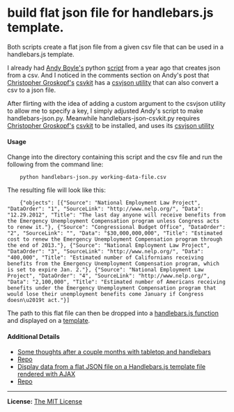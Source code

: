# build flat json file for handlebars.js template.

Both scripts create a flat json file from a given csv file that can be used in a handlebars.js template.

I already had [Andy Boyle's](https://twitter.com/andymboyle) python [script](http://www.andymboyle.com/2011/11/02/quick-csv-to-json-parser-in-python/) from a year ago that creates json from a csv. And I noticed in the comments section on Andy's post that [Christopher Groskopf's](https://twitter.com/onyxfish) [csvkit](http://csvkit.readthedocs.org/en/latest/) has a [csvjson utility](http://csvkit.readthedocs.org/en/latest/scripts/csvjson.html) that can also convert a csv to a json file.

After flirting with the idea of adding a custom argument to the csvjson utility to allow me to specify a key, I simply adjusted Andy's script to make handlebars-json.py. Meanwhile handlebars-json-csvkit.py requires [Christopher Groskopf's](https://twitter.com/onyxfish) [csvkit](http://csvkit.readthedocs.org/en/latest/) to be installed, and uses its  [csvjson utility](http://csvkit.readthedocs.org/en/latest/scripts/csvjson.html)

#### Usage

Change into the directory containing this script and the csv file and run the following from the command line:

		python handlebars-json.py working-data-file.csv

The resulting file will look like this:

		{"objects": [{"Source": "National Employment Law Project", "DataOrder": "1", "SourceLink": "http://www.nelp.org/", "Data": "12.29.2012", "Title": "The last day anyone will receive benefits from the Emergency Unemployment Compensation program unless Congress acts to renew it."}, {"Source": "Congressional Budget Office", "DataOrder": "2", "SourceLink": "", "Data": "$30,000,000,000", "Title": "Estimated cost to renew the Emergency Unemployment Compensation program through the end of 2013."}, {"Source": "National Employment Law Project", "DataOrder": "3", "SourceLink": "http://www.nelp.org/", "Data": "400,000", "Title": "Estimated number of Californians receiving benefits from the Emergency Unemployment Compensation program, which is set to expire Jan. 2."}, {"Source": "National Employment Law Project", "DataOrder": "4", "SourceLink": "http://www.nelp.org/", "Data": "2,100,000", "Title": "Estimated number of Americans receiving benefits under the Emergency Unemployment Compensation program that would lose their unemployment benefits come January if Congress doesn\u2019t act."}]

The path to this flat file can then be dropped into a [handlebars.js function](https://gist.github.com/3230081#file-data-script-js) and displayed on a [template](https://gist.github.com/3230081#file-datadetailstemplate-handlebars).

#### Additional Details

- [Some thoughts after a couple months with tabletop and handlebars](http://www.chrislkeller.com/some-thoughts-after-a-couple-months-with-tabl)
- [Repo](https://gist.github.com/4700210)
- [Display data from a flat JSON file on a Handlebars.js template file rendered with AJAX](http://www.chrislkeller.com/display-data-from-a-flat-json-file-on-a-handl)
- [Repo](https://gist.github.com/3230081)

----

**License:** [The MIT License](http://opensource.org/licenses/MIT)